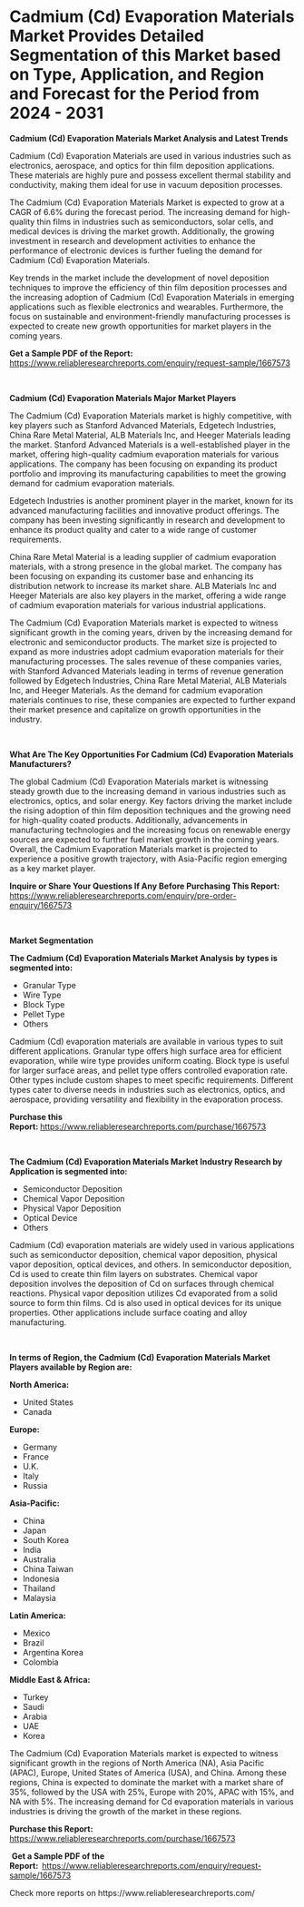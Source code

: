 <p><h1>Cadmium (Cd) Evaporation Materials Market Provides Detailed Segmentation of this Market based on Type, Application, and Region and Forecast for the Period from 2024 - 2031</h1></p><p><strong>Cadmium (Cd) Evaporation Materials Market Analysis and Latest Trends</strong></p>
<p><p>Cadmium (Cd) Evaporation Materials are used in various industries such as electronics, aerospace, and optics for thin film deposition applications. These materials are highly pure and possess excellent thermal stability and conductivity, making them ideal for use in vacuum deposition processes.</p><p>The Cadmium (Cd) Evaporation Materials Market is expected to grow at a CAGR of 6.6% during the forecast period. The increasing demand for high-quality thin films in industries such as semiconductors, solar cells, and medical devices is driving the market growth. Additionally, the growing investment in research and development activities to enhance the performance of electronic devices is further fueling the demand for Cadmium (Cd) Evaporation Materials.</p><p>Key trends in the market include the development of novel deposition techniques to improve the efficiency of thin film deposition processes and the increasing adoption of Cadmium (Cd) Evaporation Materials in emerging applications such as flexible electronics and wearables. Furthermore, the focus on sustainable and environment-friendly manufacturing processes is expected to create new growth opportunities for market players in the coming years.</p></p>
<p><strong>Get a Sample PDF of the Report:&nbsp;</strong> <a href="https://www.reliableresearchreports.com/enquiry/request-sample/1667573">https://www.reliableresearchreports.com/enquiry/request-sample/1667573</a></p>
<p>&nbsp;</p>
<p><strong>Cadmium (Cd) Evaporation Materials Major Market Players</strong></p>
<p><p>The Cadmium (Cd) Evaporation Materials market is highly competitive, with key players such as Stanford Advanced Materials, Edgetech Industries, China Rare Metal Material, ALB Materials Inc, and Heeger Materials leading the market. Stanford Advanced Materials is a well-established player in the market, offering high-quality cadmium evaporation materials for various applications. The company has been focusing on expanding its product portfolio and improving its manufacturing capabilities to meet the growing demand for cadmium evaporation materials.</p><p>Edgetech Industries is another prominent player in the market, known for its advanced manufacturing facilities and innovative product offerings. The company has been investing significantly in research and development to enhance its product quality and cater to a wide range of customer requirements. </p><p>China Rare Metal Material is a leading supplier of cadmium evaporation materials, with a strong presence in the global market. The company has been focusing on expanding its customer base and enhancing its distribution network to increase its market share. ALB Materials Inc and Heeger Materials are also key players in the market, offering a wide range of cadmium evaporation materials for various industrial applications.</p><p>The Cadmium (Cd) Evaporation Materials market is expected to witness significant growth in the coming years, driven by the increasing demand for electronic and semiconductor products. The market size is projected to expand as more industries adopt cadmium evaporation materials for their manufacturing processes. The sales revenue of these companies varies, with Stanford Advanced Materials leading in terms of revenue generation followed by Edgetech Industries, China Rare Metal Material, ALB Materials Inc, and Heeger Materials. As the demand for cadmium evaporation materials continues to rise, these companies are expected to further expand their market presence and capitalize on growth opportunities in the industry.</p></p>
<p>&nbsp;</p>
<p><strong>What Are The Key Opportunities For Cadmium (Cd) Evaporation Materials Manufacturers?</strong></p>
<p><p>The global Cadmium (Cd) Evaporation Materials market is witnessing steady growth due to the increasing demand in various industries such as electronics, optics, and solar energy. Key factors driving the market include the rising adoption of thin film deposition techniques and the growing need for high-quality coated products. Additionally, advancements in manufacturing technologies and the increasing focus on renewable energy sources are expected to further fuel market growth in the coming years. Overall, the Cadmium Evaporation Materials market is projected to experience a positive growth trajectory, with Asia-Pacific region emerging as a key market player.</p></p>
<p><strong>Inquire or Share Your Questions If Any Before Purchasing This Report:</strong> <a href="https://www.reliableresearchreports.com/enquiry/pre-order-enquiry/1667573">https://www.reliableresearchreports.com/enquiry/pre-order-enquiry/1667573</a></p>
<p>&nbsp;</p>
<p><strong>Market Segmentation</strong></p>
<p><strong>The Cadmium (Cd) Evaporation Materials Market Analysis by types is segmented into:</strong></p>
<p><ul><li>Granular Type</li><li>Wire Type</li><li>Block Type</li><li>Pellet Type</li><li>Others</li></ul></p>
<p><p>Cadmium (Cd) evaporation materials are available in various types to suit different applications. Granular type offers high surface area for efficient evaporation, while wire type provides uniform coating. Block type is useful for larger surface areas, and pellet type offers controlled evaporation rate. Other types include custom shapes to meet specific requirements. Different types cater to diverse needs in industries such as electronics, optics, and aerospace, providing versatility and flexibility in the evaporation process.</p></p>
<p><strong>Purchase this Report:&nbsp;</strong><a href="https://www.reliableresearchreports.com/purchase/1667573">https://www.reliableresearchreports.com/purchase/1667573</a></p>
<p>&nbsp;</p>
<p><strong>The Cadmium (Cd) Evaporation Materials Market Industry Research by Application is segmented into:</strong></p>
<p><ul><li>Semiconductor Deposition</li><li>Chemical Vapor Deposition</li><li>Physical Vapor Deposition</li><li>Optical Device</li><li>Others</li></ul></p>
<p><p>Cadmium (Cd) evaporation materials are widely used in various applications such as semiconductor deposition, chemical vapor deposition, physical vapor deposition, optical devices, and others. In semiconductor deposition, Cd is used to create thin film layers on substrates. Chemical vapor deposition involves the deposition of Cd on surfaces through chemical reactions. Physical vapor deposition utilizes Cd evaporated from a solid source to form thin films. Cd is also used in optical devices for its unique properties. Other applications include surface coating and alloy manufacturing.</p></p>
<p>&nbsp;</p>
<p><strong>In terms of Region, the Cadmium (Cd) Evaporation Materials Market Players available by Region are:</strong></p>
<p>
    <p> <strong> North America: </strong>
        <ul>
            <li>United States</li>
            <li>Canada</li>
        </ul>
        </p> 
    <p> <strong> Europe: </strong>
        <ul>
            <li>Germany</li>
            <li>France</li>
            <li>U.K.</li>
            <li>Italy</li>
            <li>Russia</li>
        </ul>
        </p> 
    <p> <strong> Asia-Pacific: </strong>
        <ul>
            <li>China</li>
            <li>Japan</li>
            <li>South Korea</li>
            <li>India</li>
            <li>Australia</li>
            <li>China Taiwan</li>
            <li>Indonesia</li>
            <li>Thailand</li>
            <li>Malaysia</li>
        </ul>
        </p> 
    <p> <strong> Latin America: </strong>
        <ul>
            <li>Mexico</li>
            <li>Brazil</li>
            <li>Argentina Korea</li>
            <li>Colombia</li>
        </ul>
        </p> 
    <p> <strong> Middle East & Africa: </strong>
        <ul>
            <li>Turkey</li>
            <li>Saudi</li>
            <li>Arabia</li>
            <li>UAE</li>
            <li>Korea</li>
        </ul>
    </p>
    </p>
<p><p>The Cadmium (Cd) Evaporation Materials market is expected to witness significant growth in the regions of North America (NA), Asia Pacific (APAC), Europe, United States of America (USA), and China. Among these regions, China is expected to dominate the market with a market share of 35%, followed by the USA with 25%, Europe with 20%, APAC with 15%, and NA with 5%. The increasing demand for Cd evaporation materials in various industries is driving the growth of the market in these regions.</p></p>
<p><strong>Purchase this Report: </strong><a href="https://www.reliableresearchreports.com/purchase/1667573">https://www.reliableresearchreports.com/purchase/1667573</a></p>
<p>&nbsp;<strong>Get a Sample PDF of the Report:&nbsp;&nbsp;</strong><a href="https://www.reliableresearchreports.com/enquiry/request-sample/1667573">https://www.reliableresearchreports.com/enquiry/request-sample/1667573</a></p>
<p><strong></strong></p>
<p>Check more reports on https://www.reliableresearchreports.com/</p>
